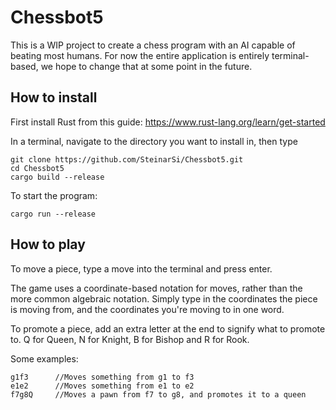 # Chessbot5

This is a WIP project to create a chess program with an AI capable of beating most humans.
For now the entire application is entirely terminal-based, we hope to change that at some point in the future.

## How to install

First install Rust from this guide: https://www.rust-lang.org/learn/get-started

In a terminal, navigate to the directory you want to install in, then type
```
git clone https://github.com/SteinarSi/Chessbot5.git
cd Chessbot5
cargo build --release
```

To start the program:
```
cargo run --release
```

## How to play

To move a piece, type a move into the terminal and press enter.

The game uses a coordinate-based notation for moves, rather than the more common algebraic notation.
Simply type in the coordinates the piece is moving from, and the coordinates you're moving to in one word.

To promote a piece, add an extra letter at the end to signify what to promote to.
Q for Queen, N for Knight, B for Bishop and R for Rook.

Some examples:
```
g1f3      //Moves something from g1 to f3
e1e2      //Moves something from e1 to e2
f7g8Q     //Moves a pawn from f7 to g8, and promotes it to a queen
```